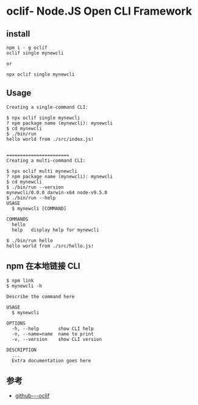 #  oclif- Node.JS Open CLI Framework

## install

```
npm i - g oclif
oclif single mynewcli

or

npx oclif single mynewcli
```

## Usage

```
Creating a single-command CLI:

$ npx oclif single mynewcli
? npm package name (mynewcli): mynewcli
$ cd mynewcli
$ ./bin/run
hello world from ./src/index.js!


=======================
Creating a multi-command CLI:

$ npx oclif multi mynewcli
? npm package name (mynewcli): mynewcli
$ cd mynewcli
$ ./bin/run --version
mynewcli/0.0.0 darwin-x64 node-v9.5.0
$ ./bin/run --help
USAGE
  $ mynewcli [COMMAND]

COMMANDS
  hello
  help   display help for mynewcli

$ ./bin/run hello
hello world from ./src/hello.js!
```

## npm 在本地链接 CLI

```
$ npm link
$ mynewcli -h

Describe the command here

USAGE
  $ mynewcli

OPTIONS
  -h, --help       show CLI help
  -n, --name=name  name to print
  -v, --version    show CLI version

DESCRIPTION
  ...
  Extra documentation goes here
```


## 参考
- [github---oclif](https://github.com/oclif/oclif)
